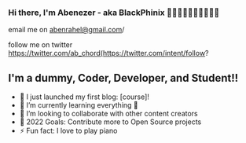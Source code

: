 ### Hi there, I'm Abenezer - aka BlackPhinix  🖕🖕🖕🖕🖕🖕🖕🖕🖕🖕 

email me on abenrahel@gmail.com/




follow me on twitter https://twitter.com/ab_chord(https://twitter.com/intent/follow?

## I'm a dummy, Coder, Developer, and Student!!

- 🔭 I just launched my first blog: [course]!
- 🌱 I’m currently learning everything 🤣
- 👯 I’m looking to collaborate with other content creators
- 🥅 2022 Goals: Contribute more to Open Source projects
- ⚡ Fun fact: I love to play piano 



